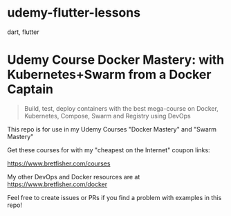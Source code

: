 # udemy-flutter-lessons
 dart, flutter
# Udemy Course Docker Mastery: with Kubernetes+Swarm from a Docker Captain

> Build, test, deploy containers with the best mega-course on Docker, Kubernetes, Compose, Swarm and Registry using DevOps

This repo is for use in my Udemy Courses "Docker Mastery" and "Swarm Mastery"

Get these courses for with my "cheapest on the Internet" coupon links:

https://www.bretfisher.com/courses

My other DevOps and Docker resources are at https://www.bretfisher.com/docker

Feel free to create issues or PRs if you find a problem with examples in this repo!
